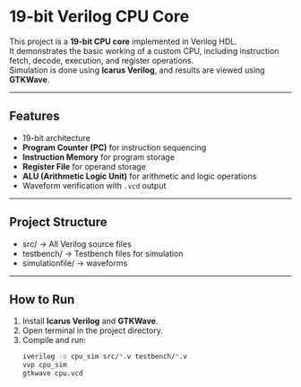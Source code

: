 # 19-bit Verilog CPU Core

This project is a **19-bit CPU core** implemented in Verilog HDL.  
It demonstrates the basic working of a custom CPU, including instruction fetch, decode, execution, and register operations.  
Simulation is done using **Icarus Verilog**, and results are viewed using **GTKWave**.

---

## Features
- 19-bit architecture  
- **Program Counter (PC)** for instruction sequencing  
- **Instruction Memory** for program storage  
- **Register File** for operand storage  
- **ALU (Arithmetic Logic Unit)** for arithmetic and logic operations  
- Waveform verification with `.vcd` output  

---

## Project Structure
- src/ → All Verilog source files
- testbench/ → Testbench files for simulation
- simulationfile/ → waveforms

---

## How to Run
1. Install **Icarus Verilog** and **GTKWave**.  
2. Open terminal in the project directory.  
3. Compile and run:
   ```bash
   iverilog -o cpu_sim src/*.v testbench/*.v
   vvp cpu_sim
   gtkwave cpu.vcd
